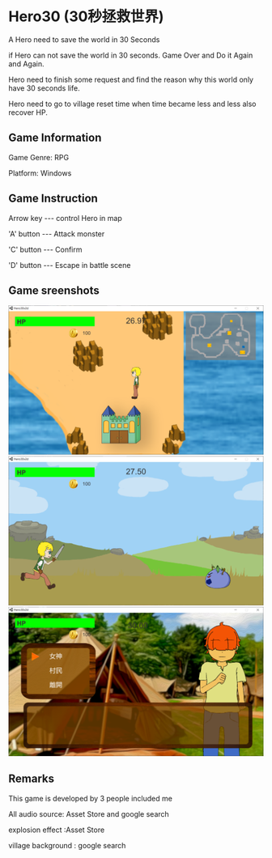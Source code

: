 # Hero30 (30秒拯救世界)

A Hero need to save the world in 30 Seconds

if Hero can not save the world in 30 seconds. Game Over and Do it Again and Again.

Hero need to finish some request and find the reason why this world only have 30 seconds life.

Hero need to go to village reset time when time became less and less also recover HP.


## Game Information
Game Genre: RPG

Platform: Windows

## Game Instruction
Arrow key --- control Hero in map

'A' button --- Attack monster

'C' button --- Confirm

'D' button --- Escape in battle scene

## Game sreenshots
![map](screenshots/map.PNG)
![battle](screenshots/battle.PNG)
![village](screenshots/village.PNG)

## Remarks
This game is developed by 3 people included me

All audio source: Asset Store and google search

explosion effect :Asset Store 

village background : google search
